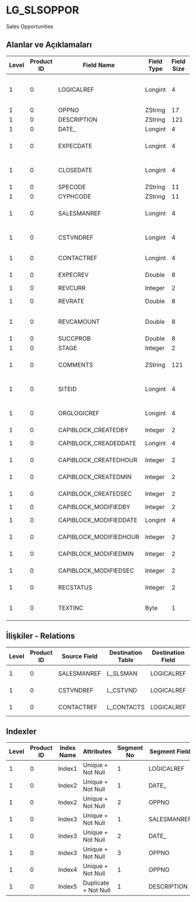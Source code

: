 # LG_SLSOPPOR

Sales Opportunities

## Alanlar ve Açıklamaları

| Level | Product ID | Field Name | Field Type | Field Size | Field Offset | Türkçe Açıklama | Expression |
| ----- | ---------- | ---------- | ---------- | ---------- | ------------ | --------------- | ---------- |
| 1 | 0 | LOGICALREF | Longint | 4 | 0 | Satış fırsatları log. Ref. | Sales Opportunity Logical Reference |
| 1 | 0 | OPPNO | ZString | 17 | 4 | Numara | Number |
| 1 | 0 | DESCRIPTION | ZString | 121 | 21 | Açıklama | Description |
| 1 | 0 | DATE_ | Longint | 4 | 142 | Tarih | Date |
| 1 | 0 | EXPECDATE | Longint | 4 | 146 | Tahmini Gerçekleşme Tarihi | Estimated Expiration Date |
| 1 | 0 | CLOSEDATE | Longint | 4 | 150 | Tahmini Kapanış Tarihi | Estimated Closed Date |
| 1 | 0 | SPECODE | ZString | 11 | 154 | Özel Kod | Aux. Code |
| 1 | 0 | CYPHCODE | ZString | 11 | 165 | Yetki Kodu | Auth. Code |
| 1 | 0 | SALESMANREF | Longint | 4 | 176 | Satış Temsilcisi Referansı | Sales Representative Reference |
| 1 | 0 | CSTVNDREF | Longint | 4 | 180 | Müşteri / Tedarikçi Ref. | Customer / Vendor Reference |
| 1 | 0 | CONTACTREF | Longint | 4 | 184 | İlgili Kişi Ref. | Contact Reference |
| 1 | 0 | EXPECREV | Double | 8 | 188 | Tahmini Kazanç | Estimated Income |
| 1 | 0 | REVCURR | Integer | 2 | 196 | Döviz Türü | Currency Type |
| 1 | 0 | REVRATE | Double | 8 | 198 | Döviz Kuru | Currency Exchange Rate |
| 1 | 0 | REVCAMOUNT | Double | 8 | 206 | Döviz Türünden Gelir | By F.Currency Income |
| 1 | 0 | SUCCPROB | Double | 8 | 214 | Başarı oranı | Success Rate |
| 1 | 0 | STAGE | Integer | 2 | 222 | Durumu | Status |
| 1 | 0 | COMMENTS | ZString | 121 | 224 | Açıklama (Başarılı / Hatalı) | Comments (Success / Failure) |
| 1 | 0 | SITEID | Longint | 4 | 345 | Veri Merkezi | Data Processing Site |
| 1 | 0 | ORGLOGICREF | Longint | 4 | 349 | Orijinal Kayıt Log. Ref. | Original Record Logical Reference |
| 1 | 0 | CAPIBLOCK_CREATEDBY | Integer | 2 | 353 | Oluşturan | Created By |
| 1 | 0 | CAPIBLOCK_CREADEDDATE | Longint | 4 | 355 | Oluşturulma Tarihi | Created Date |
| 1 | 0 | CAPIBLOCK_CREATEDHOUR | Integer | 2 | 359 | Oluşturulma Saati | Created Hour |
| 1 | 0 | CAPIBLOCK_CREATEDMIN | Integer | 2 | 361 | Oluşturulma Dakikası | Created Minute |
| 1 | 0 | CAPIBLOCK_CREATEDSEC | Integer | 2 | 363 | Oluşturulma Saniyesi | Created Second |
| 1 | 0 | CAPIBLOCK_MODIFIEDBY | Integer | 2 | 365 | Değiştiren | Modified By |
| 1 | 0 | CAPIBLOCK_MODIFIEDDATE | Longint | 4 | 367 | Değiştirilme Tarihi | Modified Date |
| 1 | 0 | CAPIBLOCK_MODIFIEDHOUR | Integer | 2 | 371 | Değiştirilme Saati | Modified Hour |
| 1 | 0 | CAPIBLOCK_MODIFIEDMIN | Integer | 2 | 373 | Değiştirilme Dakikası | Modified Minute |
| 1 | 0 | CAPIBLOCK_MODIFIEDSEC | Integer | 2 | 375 | Değiştirilme Saniyesi | Modified Second |
| 1 | 0 | RECSTATUS | Integer | 2 | 377 | Kayıt Durumu | Record Status |
| 1 | 0 | TEXTINC | Byte | 1 | 379 | Ayrıntılı Açıklama İçerir | Contains Detail Description |

## İlişkiler - Relations

| Level | Product ID | Source Field | Destination Table | Destination Field | Relation Type | Extra Condition |
| ----- | ---------- | ------------ | ---------------- | ---------------- | ------------- | --------------- |
| 1 | 0 | SALESMANREF | L_SLSMAN | LOGICALREF | one-to-one |  |
| 1 | 0 | CSTVNDREF | L_CSTVND | LOGICALREF | one-to-one |  |
| 1 | 0 | CONTACTREF | L_CONTACTS | LOGICALREF | one-to-one |  |

## Indexler

| Level | Product ID | Index Name | Attributes | Segment No | Segment Field | Sense |
| ----- | ---------- | ---------- | ---------- | ---------- | ------------- | ----- |
| 1 | 0 | Index1 | Unique + Not Null | 1 | LOGICALREF | Ascending |
| 1 | 0 | Index2 | Unique + Not Null | 1 | DATE_ | Ascending |
| 1 | 0 | Index2 | Unique + Not Null | 2 | OPPNO | Ascending |
| 1 | 0 | Index3 | Unique + Not Null | 1 | SALESMANREF | Ascending |
| 1 | 0 | Index3 | Unique + Not Null | 2 | DATE_ | Ascending |
| 1 | 0 | Index3 | Unique + Not Null | 3 | OPPNO | Ascending |
| 1 | 0 | Index4 | Unique + Not Null | 1 | OPPNO | Ascending |
| 1 | 0 | Index5 | Duplicate + Not Null | 1 | DESCRIPTION | Ascending |

